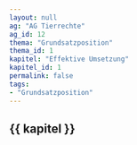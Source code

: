 ```yaml
---
layout: null
ag: "AG Tierrechte"
ag_id: 12
thema: "Grundsatzposition"
thema_id: 1
kapitel: "Effektive Umsetzung"
kapitel_id: 1
permalink: false
tags:
- "Grundsatzposition"
---
```


## {{ kapitel }}
